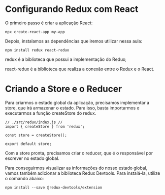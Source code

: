 # Configurando Redux com React

O primeiro passo é criar a aplicação React:

```
npx create-react-app my-app
```

Depois, instalamos as dependências que iremos utilizar nessa aula:

```
npm install redux react-redux
```

redux é a biblioteca que possui a implementação do Redux;

react-redux é a biblioteca que realiza a conexão entre o Redux e o React.

# Criando a Store e o Reducer
Para criarmos o estado global da aplicação, precisamos implementar a store, que irá armazenar o estado. Para isso, basta importarmos e executarmos a função createStore do redux.

```
// ./src/redux/index.js //
import { createStore } from 'redux';

const store = createStore();

export default store;

```

Com a store pronta, precisamos criar o reducer, que é o responsável por escrever no estado global.

Para conseguirmos visualizar as informações do nosso estado global, vamos também adicionar a biblioteca Redux Devtools. Para instalá-la, utilize o comando abaixo:

```
npm install --save @redux-devtools/extension
```

